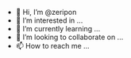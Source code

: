 - 👋 Hi, I’m @zeripon
- 👀 I’m interested in ...
- 🌱 I’m currently learning ...
- 💞️ I’m looking to collaborate on ...
- 📫 How to reach me ...

<!---
zeripon/zeripon is a ✨ special ✨ repository because its `README.md` (this file) appears on your GitHub profile.
You can click the Preview link to take a look at your changes.
--->
